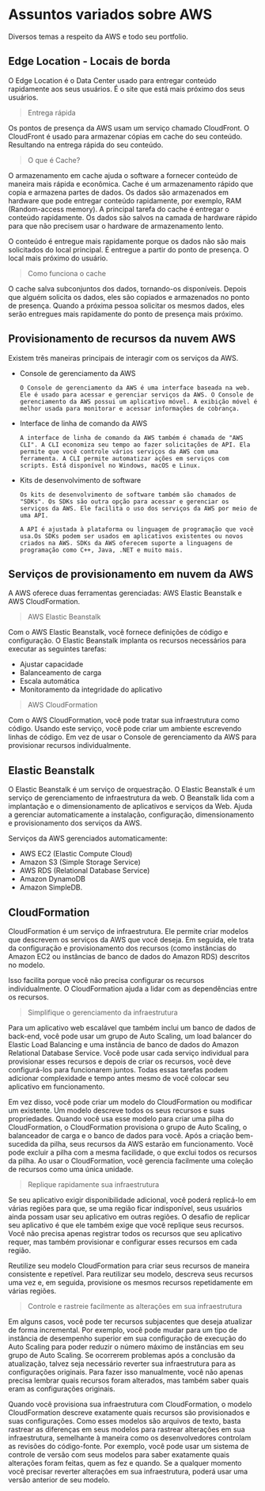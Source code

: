 # Assuntos variados sobre AWS

Diversos temas a respeito da AWS e todo seu portfolio.

## Edge Location - Locais de borda

O Edge Location é o Data Center usado para entregar conteúdo rapidamente aos seus usuários. É o site que está mais próximo dos seus usuários.

> Entrega rápida

Os pontos de presença da AWS usam um serviço chamado CloudFront. O CloudFront é usado para armazenar cópias em cache do seu conteúdo. Resultando na entrega rápida do seu conteúdo.

> O que é Cache?

O armazenamento em cache ajuda o software a fornecer conteúdo de maneira mais rápida e econômica. Cache é um armazenamento rápido que copia e armazena partes de dados. Os dados são armazenados em hardware que pode entregar conteúdo rapidamente, por exemplo, RAM (Random-access memory). A principal tarefa do cache é entregar o conteúdo rapidamente. Os dados são salvos na camada de hardware rápido para que não precisem usar o hardware de armazenamento lento.

O conteúdo é entregue mais rapidamente porque os dados não são mais solicitados do local principal. É entregue a partir do ponto de presença. O local mais próximo do usuário.

> Como funciona o cache

O cache salva subconjuntos dos dados, tornando-os disponíveis. Depois que alguém solicita os dados, eles são copiados e armazenados no ponto de presença. Quando a próxima pessoa solicitar os mesmos dados, eles serão entregues mais rapidamente do ponto de presença mais próximo.

## Provisionamento de recursos da nuvem AWS

Existem três maneiras principais de interagir com os serviços da AWS.

- Console de gerenciamento da AWS

      O Console de gerenciamento da AWS é uma interface baseada na web. Ele é usado para acessar e gerenciar serviços da AWS. O Console de gerenciamento da AWS possui um aplicativo móvel. A exibição móvel é melhor usada para monitorar e acessar informações de cobrança.

- Interface de linha de comando da AWS

      A interface de linha de comando da AWS também é chamada de "AWS CLI". A CLI economiza seu tempo ao fazer solicitações de API. Ela permite que você controle vários serviços da AWS com uma ferramenta. A CLI permite automatizar ações em serviços com scripts. Está disponível no Windows, macOS e Linux.

- Kits de desenvolvimento de software

      Os kits de desenvolvimento de software também são chamados de "SDKs". Os SDKs são outra opção para acessar e gerenciar os serviços da AWS. Ele facilita o uso dos serviços da AWS por meio de uma API.

      A API é ajustada à plataforma ou linguagem de programação que você usa.Os SDKs podem ser usados em aplicativos existentes ou novos criados na AWS. SDKs da AWS oferecem suporte a linguagens de programação como C++, Java, .NET e muito mais.

## Serviços de provisionamento em nuvem da AWS

A AWS oferece duas ferramentas gerenciadas: AWS Elastic Beanstalk e AWS CloudFormation.

> AWS Elastic Beanstalk

Com o AWS Elastic Beanstalk, você fornece definições de código e configuração. O Elastic Beanstalk implanta os recursos necessários para executar as seguintes tarefas:

- Ajustar capacidade
- Balanceamento de carga
- Escala automática
- Monitoramento da integridade do aplicativo

> AWS CloudFormation

Com o AWS CloudFormation, você pode tratar sua infraestrutura como código. Usando este serviço, você pode criar um ambiente escrevendo linhas de código. Em vez de usar o Console de gerenciamento da AWS para provisionar recursos individualmente.

## Elastic Beanstalk

O Elastic Beanstalk é um serviço de orquestração. O Elastic Beanstalk é um serviço de gerenciamento de infraestrutura da web. O Beanstalk lida com a implantação e o dimensionamento de aplicativos e serviços da Web. Ajuda a gerenciar automaticamente a instalação, configuração, dimensionamento e provisionamento dos serviços da AWS.

Serviços da AWS gerenciados automaticamente: 

- AWS EC2 (Elastic Compute Cloud)
- Amazon S3 (Simple Storage Service)
- AWS RDS (Relational Database Service)
- Amazon DynamoDB
- Amazon SimpleDB.

## CloudFormation

CloudFormation é um serviço de infraestrutura. Ele permite criar modelos que descrevem os serviços da AWS que você deseja. Em seguida, ele trata da configuração e provisionamento dos recursos (como instâncias do Amazon EC2 ou instâncias de banco de dados do Amazon RDS) descritos no modelo.

Isso facilita porque você não precisa configurar os recursos individualmente. O CloudFormation ajuda a lidar com as dependências entre os recursos.

> Simplifique o gerenciamento da infraestrutura

Para um aplicativo web escalável que também inclui um banco de dados de back-end, você pode usar um grupo de Auto Scaling, um load balancer do Elastic Load Balancing e uma instância de banco de dados do Amazon Relational Database Service. Você pode usar cada serviço individual para provisionar esses recursos e depois de criar os recursos, você deve configurá-los para funcionarem juntos. Todas essas tarefas podem adicionar complexidade e tempo antes mesmo de você colocar seu aplicativo em funcionamento.

Em vez disso, você pode criar um modelo do CloudFormation ou modificar um existente. Um modelo descreve todos os seus recursos e suas propriedades. Quando você usa esse modelo para criar uma pilha do CloudFormation, o CloudFormation provisiona o grupo de Auto Scaling, o balanceador de carga e o banco de dados para você. Após a criação bem-sucedida da pilha, seus recursos da AWS estarão em funcionamento. Você pode excluir a pilha com a mesma facilidade, o que exclui todos os recursos da pilha. Ao usar o CloudFormation, você gerencia facilmente uma coleção de recursos como uma única unidade.

> Replique rapidamente sua infraestrutura

Se seu aplicativo exigir disponibilidade adicional, você poderá replicá-lo em várias regiões para que, se uma região ficar indisponível, seus usuários ainda possam usar seu aplicativo em outras regiões. O desafio de replicar seu aplicativo é que ele também exige que você replique seus recursos. Você não precisa apenas registrar todos os recursos que seu aplicativo requer, mas também provisionar e configurar esses recursos em cada região.

Reutilize seu modelo CloudFormation para criar seus recursos de maneira consistente e repetível. Para reutilizar seu modelo, descreva seus recursos uma vez e, em seguida, provisione os mesmos recursos repetidamente em várias regiões.

> Controle e rastreie facilmente as alterações em sua infraestrutura

Em alguns casos, você pode ter recursos subjacentes que deseja atualizar de forma incremental. Por exemplo, você pode mudar para um tipo de instância de desempenho superior em sua configuração de execução do Auto Scaling para poder reduzir o número máximo de instâncias em seu grupo de Auto Scaling. Se ocorrerem problemas após a conclusão da atualização, talvez seja necessário reverter sua infraestrutura para as configurações originais. Para fazer isso manualmente, você não apenas precisa lembrar quais recursos foram alterados, mas também saber quais eram as configurações originais.

Quando você provisiona sua infraestrutura com CloudFormation, o modelo CloudFormation descreve exatamente quais recursos são provisionados e suas configurações. Como esses modelos são arquivos de texto, basta rastrear as diferenças em seus modelos para rastrear alterações em sua infraestrutura, semelhante à maneira como os desenvolvedores controlam as revisões do código-fonte. Por exemplo, você pode usar um sistema de controle de versão com seus modelos para saber exatamente quais alterações foram feitas, quem as fez e quando. Se a qualquer momento você precisar reverter alterações em sua infraestrutura, poderá usar uma versão anterior de seu modelo.
